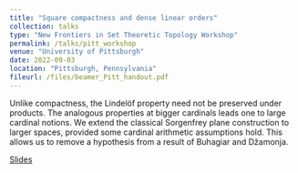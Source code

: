 ```yaml
---
title: "Square compactness and dense linear orders"
collection: talks
type: "New Frontiers in Set Theoretic Topology Workshop"
permalink: /talks/pitt_workshop
venue: "University of Pittsburgh"
date: 2022-09-03
location: "Pittsburgh, Pennsylvania"
fileurl: /files/beamer_Pitt_handout.pdf
---
```


Unlike compactness, the Lindelöf property need not be preserved under products. The analogous properties at bigger cardinals leads one to large cardinal notions. We extend the classical Sorgenfrey plane construction to larger spaces, provided some cardinal arithmetic assumptions hold. This allows us to remove a hypothesis from a result of Buhagiar and Džamonja.

[Slides](/files/beamer_Pitt_handout.pdf)

